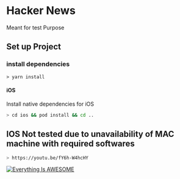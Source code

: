 # Hacker News

Meant for test Purpose

## Set up Project

### install dependencies

```shell
> yarn install
```

#### iOS

Install native dependencies for iOS

```bash
> cd ios && pod install && cd ..
```

## IOS Not tested due to unavailability of MAC machine with required softwares

```bash
> https://youtu.be/fY6h-W4hcHY
```

[![Everything Is AWESOME](https://img.youtube.com/vi/YOUTUBE_VIDEO_ID_HERE/0.jpg)](https://youtu.be/fY6h-W4hcHY)
